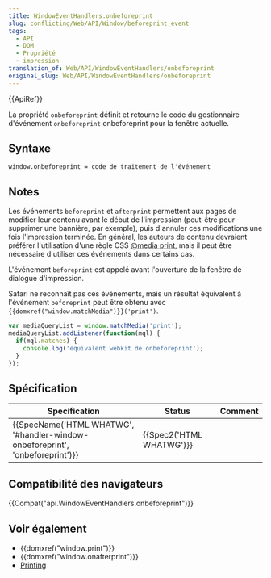 ```yaml
---
title: WindowEventHandlers.onbeforeprint
slug: conflicting/Web/API/Window/beforeprint_event
tags:
  - API
  - DOM
  - Propriété
  - impression
translation_of: Web/API/WindowEventHandlers/onbeforeprint
original_slug: Web/API/WindowEventHandlers/onbeforeprint
---
```

{{ApiRef}}

La propriété `onbeforeprint` définit et retourne le code du gestionnaire d'événement `onbeforeprint` onbeforeprint pour la fenêtre actuelle.

## Syntaxe

    window.onbeforeprint = code de traitement de l'événement

## Notes

Les événements `beforeprint` et `afterprint` permettent aux pages de modifier leur contenu avant le début de l'impression (peut-être pour supprimer une bannière, par exemple), puis d'annuler ces modifications une fois l'impression terminée. En général, les auteurs de contenu devraient préférer l'utilisation d'une règle CSS [@media print](/en-US/docs/Web/CSS/@media), mais il peut être nécessaire d'utiliser ces événements dans certains cas.

L'événement `beforeprint` est appelé avant l'ouverture de la fenêtre de dialogue d'impression.

Safari ne reconnaît pas ces événements, mais un résultat équivalent à l'événement `beforeprint` peut être obtenu avec `{{domxref("window.matchMedia")}}('print')`.

```js
var mediaQueryList = window.matchMedia('print');
mediaQueryList.addListener(function(mql) {
  if(mql.matches) {
    console.log('équivalent webkit de onbeforeprint');
  }
});
```

## Spécification

| Specification                                                                                            | Status                           | Comment |
| -------------------------------------------------------------------------------------------------------- | -------------------------------- | ------- |
| {{SpecName('HTML WHATWG', '#handler-window-onbeforeprint', 'onbeforeprint')}} | {{Spec2('HTML WHATWG')}} |         |

## Compatibilité des navigateurs

{{Compat("api.WindowEventHandlers.onbeforeprint")}}

## Voir également

- {{domxref("window.print")}}
- {{domxref("window.onafterprint")}}
- [Printing](/en-US/docs/Printing)
